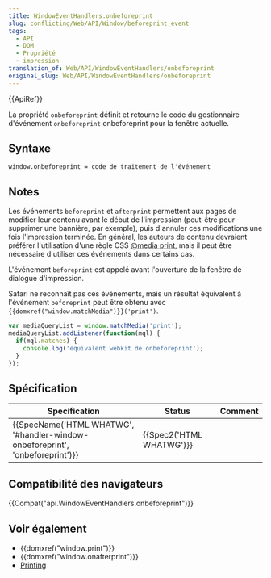 ```yaml
---
title: WindowEventHandlers.onbeforeprint
slug: conflicting/Web/API/Window/beforeprint_event
tags:
  - API
  - DOM
  - Propriété
  - impression
translation_of: Web/API/WindowEventHandlers/onbeforeprint
original_slug: Web/API/WindowEventHandlers/onbeforeprint
---
```

{{ApiRef}}

La propriété `onbeforeprint` définit et retourne le code du gestionnaire d'événement `onbeforeprint` onbeforeprint pour la fenêtre actuelle.

## Syntaxe

    window.onbeforeprint = code de traitement de l'événement

## Notes

Les événements `beforeprint` et `afterprint` permettent aux pages de modifier leur contenu avant le début de l'impression (peut-être pour supprimer une bannière, par exemple), puis d'annuler ces modifications une fois l'impression terminée. En général, les auteurs de contenu devraient préférer l'utilisation d'une règle CSS [@media print](/en-US/docs/Web/CSS/@media), mais il peut être nécessaire d'utiliser ces événements dans certains cas.

L'événement `beforeprint` est appelé avant l'ouverture de la fenêtre de dialogue d'impression.

Safari ne reconnaît pas ces événements, mais un résultat équivalent à l'événement `beforeprint` peut être obtenu avec `{{domxref("window.matchMedia")}}('print')`.

```js
var mediaQueryList = window.matchMedia('print');
mediaQueryList.addListener(function(mql) {
  if(mql.matches) {
    console.log('équivalent webkit de onbeforeprint');
  }
});
```

## Spécification

| Specification                                                                                            | Status                           | Comment |
| -------------------------------------------------------------------------------------------------------- | -------------------------------- | ------- |
| {{SpecName('HTML WHATWG', '#handler-window-onbeforeprint', 'onbeforeprint')}} | {{Spec2('HTML WHATWG')}} |         |

## Compatibilité des navigateurs

{{Compat("api.WindowEventHandlers.onbeforeprint")}}

## Voir également

- {{domxref("window.print")}}
- {{domxref("window.onafterprint")}}
- [Printing](/en-US/docs/Printing)
